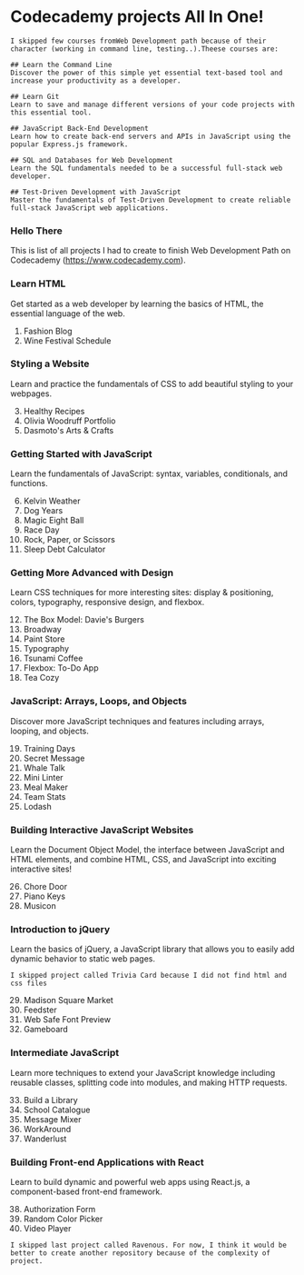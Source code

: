 # Codecademy projects All In One!

```
I skipped few courses fromWeb Development path because of their character (working in command line, testing..).Theese courses are:

## Learn the Command Line
Discover the power of this simple yet essential text-based tool and increase your productivity as a developer.

## Learn Git
Learn to save and manage different versions of your code projects with this essential tool.

## JavaScript Back-End Development
Learn how to create back-end servers and APIs in JavaScript using the popular Express.js framework.

## SQL and Databases for Web Development
Learn the SQL fundamentals needed to be a successful full-stack web developer.

## Test-Driven Development with JavaScript
Master the fundamentals of Test-Driven Development to create reliable full-stack JavaScript web applications.
```

### Hello There

This is list of all projects I had to create to finish Web Development Path on Codecademy (https://www.codecademy.com).

### Learn HTML

Get started as a web developer by learning the basics of HTML, the essential language of the web.

1. Fashion Blog
2. Wine Festival Schedule

### Styling a Website

Learn and practice the fundamentals of CSS to add beautiful styling to your webpages.

3. Healthy Recipes
4. Olivia Woodruff Portfolio
5. Dasmoto's Arts & Crafts

### Getting Started with JavaScript

Learn the fundamentals of JavaScript: syntax, variables, conditionals, and functions.

6. Kelvin Weather
7. Dog Years
8. Magic Eight Ball
9. Race Day
10. Rock, Paper, or Scissors
11. Sleep Debt Calculator

### Getting More Advanced with Design

Learn CSS techniques for more interesting sites: display & positioning, colors, typography, responsive design, and flexbox.

12. The Box Model: Davie's Burgers
13. Broadway
14. Paint Store
15. Typography
16. Tsunami Coffee
17. Flexbox: To-Do App
18. Tea Cozy

### JavaScript: Arrays, Loops, and Objects

Discover more JavaScript techniques and features including arrays, looping, and objects.

19. Training Days
20. Secret Message
21. Whale Talk
22. Mini Linter
23. Meal Maker
24. Team Stats
25. Lodash

### Building Interactive JavaScript Websites

Learn the Document Object Model, the interface between JavaScript and HTML elements, and combine HTML, CSS, and JavaScript into exciting interactive sites!

26. Chore Door
27. Piano Keys
28. Musicon

### Introduction to jQuery

Learn the basics of jQuery, a JavaScript library that allows you to easily add dynamic behavior to static web pages.

```
I skipped project called Trivia Card because I did not find html and css files
```

29. Madison Square Market
30. Feedster
31. Web Safe Font Preview
32. Gameboard

### Intermediate JavaScript

Learn more techniques to extend your JavaScript knowledge including reusable classes, splitting code into modules, and making HTTP requests.

33. Build a Library
34. School Catalogue
35. Message Mixer
36. WorkAround
37. Wanderlust

### Building Front-end Applications with React

Learn to build dynamic and powerful web apps using React.js, a component-based front-end framework.

38. Authorization Form
39. Random Color Picker
40. Video Player

```
I skipped last project called Ravenous. For now, I think it would be better to create another repository because of the complexity of project.
```
